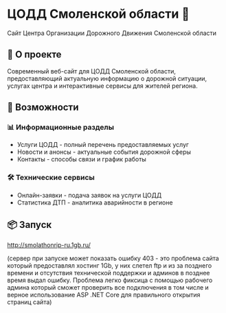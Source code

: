# ЦОДД Смоленской области 🏢

Сайт Центра Организации Дорожного Движения Смоленской области

## 🌟 О проекте

Современный веб-сайт для ЦОДД Смоленской области, предоставляющий актуальную информацию о дорожной ситуации, услугах центра и интерактивные сервисы для жителей региона.

## 🚀 Возможности

### 📊 Информационные разделы
- Услуги ЦОДД - полный перечень предоставляемых услуг
- Новости и анонсы - актуальные события дорожной сферы
- Контакты - способы связи и график работы

### 🛠 Технические сервисы
- Онлайн-заявки - подача заявок на услуги ЦОДД
- Статистика ДТП - аналитика аварийности в регионе

## 📦 Запуск

http://smolathonrip-ru.1gb.ru/

(сервер при запуске может показать ошибку 403 - это проблема сайта который предоставлял хостинг 1Gb, у них слетел ftp и из за позднего времени и отсутствия технической поддержки и админов в позднее время выдал ошибку. Проблема легко фиксица с помощью рабочего админа который сможет проверить все подключения в том числе и верное иcпользование ASP .NET Core для правильного открытия страниц сайта)
